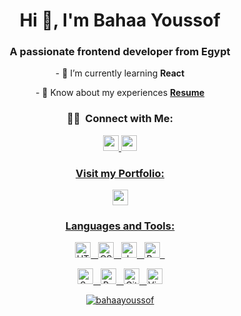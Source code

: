 <h1 align="center">Hi 👋, I'm Bahaa Youssof</h1>
<h3 align="center">A passionate frontend developer from Egypt</h3>

<p align="center">- 🌱 I’m currently learning <b>React</b></p>
<p align="center">- 📄 Know about my experiences <a href="https://bit.ly/3CgResume"><b>Resume</b></a></p>


<h3 align="center">🤝🏻 &nbsp;Connect with Me:</h3>
<p align="center">
  <a href="https://linkedin.com/in/bahaayoussof"><img src="https://img.shields.io/badge/-Bahaa Youssof-0077B5?style=flat&logo=Linkedin&logoColor=white" height="25"/>
  <a href="mailto:bahaayoussof@gmail.com"><img src="https://img.shields.io/badge/-Gmail-D14836?style=flat&logo=Gmail&logoColor=white" height="25"/>
</p>
  
<h3 align="center">Visit my Portfolio:</h3>
<p align="center">
  <a href="https://bahaa-portfolio.netlify.app/"><img src="https://img.shields.io/badge/-Portfolio-05122A?style=flat&logo=react" height="25"/>
</p>

<h3 align="center">Languages and Tools:</h3>

<p align="center"> 
  <img src="https://img.shields.io/badge/-HTML-05122A?style=flat&logo=HTML5" alt="HTML" height="25"/> &nbsp;
  <img src="https://img.shields.io/badge/-CSS-05122A?style=flat&logo=CSS3&logoColor=1572B6" alt="CSS" height="25"/> &nbsp;
  <img src="https://img.shields.io/badge/-JavaScript-05122A?style=flat&logo=javascript" alt="JavaScript" height="25"/> &nbsp;
  <img src="https://img.shields.io/badge/-Bootstrap-05122A?style=flat&logo=bootstrap&logoColor=563D7C" alt="Bootstrap" height="25"/> &nbsp;
</p>

<p align="center">
  <img src="https://img.shields.io/badge/-Sass-05122A?style=flat&logo=sass&logoColor=C76494" alt="Sass" height="25"/> &nbsp;
  <img src="https://img.shields.io/badge/-React-05122A?style=flat&logo=react" alt="React" height="25"/> &nbsp;
  <img src="https://img.shields.io/badge/-Git-05122A?style=flat&logo=git" alt="Git" height="25"/> &nbsp;
  <img src="https://img.shields.io/badge/-Visual%20Studio%20Code-05122A?style=flat&logo=visual-studio-code&logoColor=007ACC" alt="Visual Studio Code" height="25"/> 
</p>

<p align="center"> <img src="https://komarev.com/ghpvc/?username=bahaayoussof&label=Profile%20views&color=0e75b6&style=for-the-badge" alt="bahaayoussof"/>


